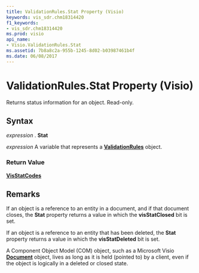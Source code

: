 ```yaml
---
title: ValidationRules.Stat Property (Visio)
keywords: vis_sdr.chm18314420
f1_keywords:
- vis_sdr.chm18314420
ms.prod: visio
api_name:
- Visio.ValidationRules.Stat
ms.assetid: 7b8a8c2a-955b-1245-8d02-b03987461b4f
ms.date: 06/08/2017
---
```



# ValidationRules.Stat Property (Visio)

Returns status information for an object. Read-only.


## Syntax

 _expression_ . **Stat**

 _expression_ A variable that represents a **[ValidationRules](validationrules-object-visio.md)** object.


### Return Value

 **[VisStatCodes](visstatcodes-enumeration-visio.md)**


## Remarks

If an object is a reference to an entity in a document, and if that document closes, the **Stat** property returns a value in which the **visStatClosed** bit is set.

If an object is a reference to an entity that has been deleted, the **Stat** property returns a value in which the **visStatDeleted** bit is set.

A Component Object Model (COM) object, such as a Microsoft Visio **[Document](document-object-visio.md)** object, lives as long as it is held (pointed to) by a client, even if the object is logically in a deleted or closed state.


